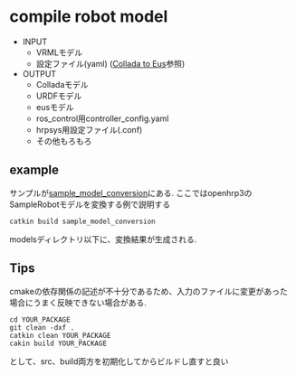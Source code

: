 # compile robot model

- INPUT
  - VRMLモデル
  - 設定ファイル(yaml) ([Collada to Eus](https://github.com/Naoki-Hiraoka/rtmros_beginner_tutorial/blob/master/model_conversion_beginner_tutorial/Collada_to_Eus.md)参照)
- OUTPUT
  - Colladaモデル
  - URDFモデル
  - eusモデル
  - ros_control用controller_config.yaml
  - hrpsys用設定ファイル(.conf)
  - その他もろもろ

## example
サンプルが[sample_model_conversion](https://github.com/Naoki-Hiraoka/rtmros_beginner_tutorial/blob/master/model_conversion_beginner_tutorial/sample_model_conversion)にある.
ここではopenhrp3のSampleRobotモデルを変換する例で説明する

```
catkin build sample_model_conversion
```
modelsディレクトリ以下に、変換結果が生成される.

## Tips

cmakeの依存関係の記述が不十分であるため、入力のファイルに変更があった場合にうまく反映できない場合がある.
```
cd YOUR_PACKAGE
git clean -dxf .
catkin clean YOUR_PACKAGE
cakin build YOUR_PACKAGE
```
として、src、build両方を初期化してからビルドし直すと良い
